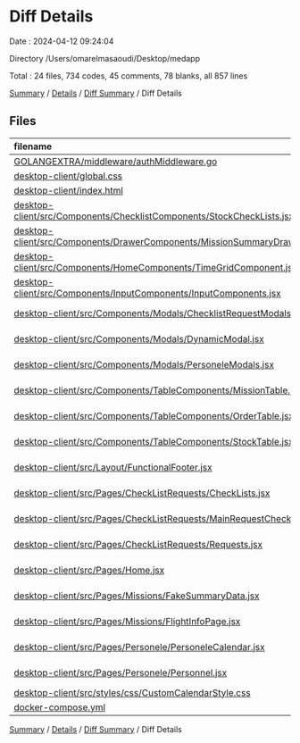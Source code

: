 # Diff Details

Date : 2024-04-12 09:24:04

Directory /Users/omarelmasaoudi/Desktop/medapp

Total : 24 files,  734 codes, 45 comments, 78 blanks, all 857 lines

[Summary](results.md) / [Details](details.md) / [Diff Summary](diff.md) / Diff Details

## Files
| filename | language | code | comment | blank | total |
| :--- | :--- | ---: | ---: | ---: | ---: |
| [GOLANGEXTRA/middleware/authMiddleware.go](/GOLANGEXTRA/middleware/authMiddleware.go) | Go | 0 | 0 | -1 | -1 |
| [desktop-client/global.css](/desktop-client/global.css) | CSS | 5 | 0 | 1 | 6 |
| [desktop-client/index.html](/desktop-client/index.html) | HTML | 1 | 0 | 0 | 1 |
| [desktop-client/src/Components/ChecklistComponents/StockCheckLists.jsx](/desktop-client/src/Components/ChecklistComponents/StockCheckLists.jsx) | JavaScript JSX | 47 | 0 | 0 | 47 |
| [desktop-client/src/Components/DrawerComponents/MissionSummaryDrawer.jsx](/desktop-client/src/Components/DrawerComponents/MissionSummaryDrawer.jsx) | JavaScript JSX | 80 | 0 | 8 | 88 |
| [desktop-client/src/Components/HomeComponents/TimeGridComponent.jsx](/desktop-client/src/Components/HomeComponents/TimeGridComponent.jsx) | JavaScript JSX | 204 | 1 | 14 | 219 |
| [desktop-client/src/Components/InputComponents/InputComponents.jsx](/desktop-client/src/Components/InputComponents/InputComponents.jsx) | JavaScript JSX | 22 | -1 | 2 | 23 |
| [desktop-client/src/Components/Modals/ChecklistRequestModals.jsx](/desktop-client/src/Components/Modals/ChecklistRequestModals.jsx) | JavaScript JSX | 99 | 0 | 8 | 107 |
| [desktop-client/src/Components/Modals/DynamicModal.jsx](/desktop-client/src/Components/Modals/DynamicModal.jsx) | JavaScript JSX | 0 | 0 | 1 | 1 |
| [desktop-client/src/Components/Modals/PersoneleModals.jsx](/desktop-client/src/Components/Modals/PersoneleModals.jsx) | JavaScript JSX | 0 | 0 | 2 | 2 |
| [desktop-client/src/Components/TableComponents/MissionTable.jsx](/desktop-client/src/Components/TableComponents/MissionTable.jsx) | JavaScript JSX | 3 | 0 | 1 | 4 |
| [desktop-client/src/Components/TableComponents/OrderTable.jsx](/desktop-client/src/Components/TableComponents/OrderTable.jsx) | JavaScript JSX | 14 | 10 | 1 | 25 |
| [desktop-client/src/Components/TableComponents/StockTable.jsx](/desktop-client/src/Components/TableComponents/StockTable.jsx) | JavaScript JSX | -13 | -20 | 2 | -31 |
| [desktop-client/src/Layout/FunctionalFooter.jsx](/desktop-client/src/Layout/FunctionalFooter.jsx) | JavaScript JSX | 13 | 0 | -1 | 12 |
| [desktop-client/src/Pages/CheckListRequests/CheckLists.jsx](/desktop-client/src/Pages/CheckListRequests/CheckLists.jsx) | JavaScript JSX | 17 | 0 | 3 | 20 |
| [desktop-client/src/Pages/CheckListRequests/MainRequestChecklist.jsx](/desktop-client/src/Pages/CheckListRequests/MainRequestChecklist.jsx) | JavaScript JSX | -39 | 32 | 2 | -5 |
| [desktop-client/src/Pages/CheckListRequests/Requests.jsx](/desktop-client/src/Pages/CheckListRequests/Requests.jsx) | JavaScript JSX | 29 | 0 | 4 | 33 |
| [desktop-client/src/Pages/Home.jsx](/desktop-client/src/Pages/Home.jsx) | JavaScript JSX | 54 | 14 | 12 | 80 |
| [desktop-client/src/Pages/Missions/FakeSummaryData.jsx](/desktop-client/src/Pages/Missions/FakeSummaryData.jsx) | JavaScript JSX | 30 | 0 | 3 | 33 |
| [desktop-client/src/Pages/Missions/FlightInfoPage.jsx](/desktop-client/src/Pages/Missions/FlightInfoPage.jsx) | JavaScript JSX | 1 | 0 | 0 | 1 |
| [desktop-client/src/Pages/Personele/PersoneleCalendar.jsx](/desktop-client/src/Pages/Personele/PersoneleCalendar.jsx) | JavaScript JSX | 119 | 5 | 7 | 131 |
| [desktop-client/src/Pages/Personele/Personnel.jsx](/desktop-client/src/Pages/Personele/Personnel.jsx) | JavaScript JSX | 16 | 0 | 4 | 20 |
| [desktop-client/src/styles/css/CustomCalendarStyle.css](/desktop-client/src/styles/css/CustomCalendarStyle.css) | CSS | 32 | 3 | 6 | 41 |
| [docker-compose.yml](/docker-compose.yml) | YAML | 0 | 1 | -1 | 0 |

[Summary](results.md) / [Details](details.md) / [Diff Summary](diff.md) / Diff Details